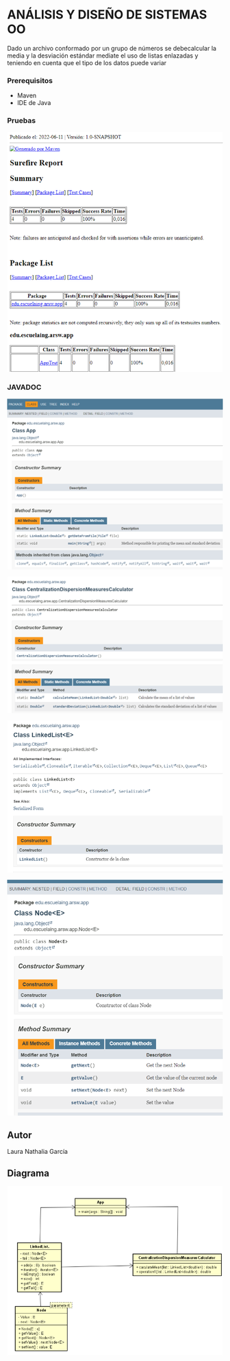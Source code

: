 #  ANÁLISIS Y DISEÑO DE SISTEMAS OO

Dado un archivo conformado por un grupo de números se debecalcular la media y la desviación estándar mediate el uso de listas enlazadas y teniendo en cuenta que el tipo de los datos puede variar 


### Prerequisitos

* Maven
* IDE de Java

### Pruebas

![pruebas2.png](https://github.com/lrn000/Taller2/blob/main/tallerARSW/Imagenes/pruebas2.png)

### JAVADOC

![documentacion1](https://github.com/lrn000/Taller2/blob/main/tallerARSW/Imagenes/documentacion1.png)

![documentacion2](https://github.com/lrn000/Taller2/blob/main/tallerARSW/Imagenes/documentacion2.png)

![documentacion3](https://github.com/lrn000/Taller2/blob/main/tallerARSW/Imagenes/documentacion3.png)

![documentacion4](https://github.com/lrn000/Taller2/blob/main/tallerARSW/Imagenes/documentacion4.png)

## Autor

Laura Nathalia García




## Diagrama

![diagramaC2](https://github.com/lrn000/Taller2/blob/main/tallerARSW/Imagenes/diagramaC2.png)
